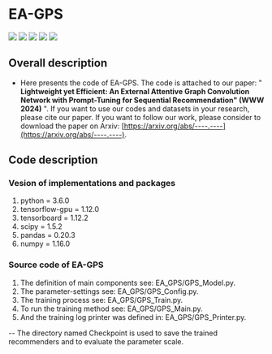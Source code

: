 # **EA-GPS** 

<p align="left">
  <img src='https://img.shields.io/badge/python-3.6+-blue'>
  <img src='https://img.shields.io/badge/tensorflow-1.12+-blue'>
  <img src='https://img.shields.io/badge/numPy-1.16+-brightgreen'>
  <img src='https://img.shields.io/badge/pandas-0.20+-brightgreen'>
  <img src='https://img.shields.io/badge/scipy-1.5+-brightgreen'>
</p> 

## **Overall description** 
- Here presents the code of EA-GPS. The code is attached to our paper: " **Lightweight yet Efficient: An External Attentive Graph Convolution Network with Prompt-Tuning for Sequential Recommendation" (WWW 2024)** ". If you want to use our codes and datasets in your research, please cite our paper. If you want to follow our work, please consider to download the paper on Arxiv: [https://arxiv.org/abs/----.----](https://arxiv.org/abs/----.----). 
## **Code description** 
### **Vesion of implementations and packages**
1. python = 3.6.0
2. tensorflow-gpu = 1.12.0
3. tensorboard = 1.12.2
4. scipy = 1.5.2
5. pandas = 0.20.3
6. numpy = 1.16.0
### **Source code of EA-GPS**
1. The definition of main components see: EA_GPS/GPS_Model.py.
2. The parameter-settings see: EA_GPS/GPS_Config.py.
3. The training process see: EA_GPS/GPS_Train.py.
4. To run the training method see: EA_GPS/GPS_Main.py.
5. And the training log printer was defined in: EA_GPS/GPS_Printer.py.

-- The directory named Checkpoint is used to save the trained recommenders and  to evaluate the parameter scale.
